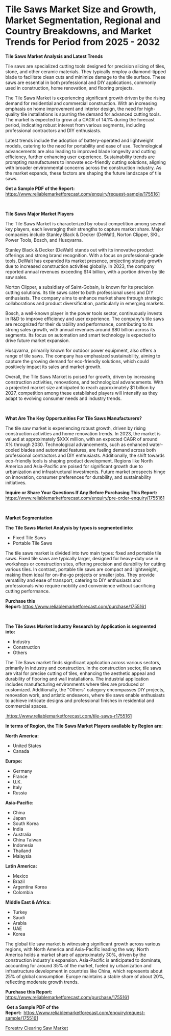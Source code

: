<p><h1>Tile Saws Market Size and Growth, Market Segmentation, Regional and Country Breakdowns, and Market Trends for Period from 2025 -  2032</h1></p><p><strong>Tile Saws Market Analysis and Latest Trends</strong></p>
<p><p>Tile saws are specialized cutting tools designed for precision slicing of tiles, stone, and other ceramic materials. They typically employ a diamond-tipped blade to facilitate clean cuts and minimize damage to the tile surface. These saws are essential in both professional and DIY applications, commonly used in construction, home renovation, and flooring projects.</p><p>The Tile Saws Market is experiencing significant growth driven by the rising demand for residential and commercial construction. With an increasing emphasis on home improvement and interior design, the need for high-quality tile installations is spurring the demand for advanced cutting tools. The market is expected to grow at a CAGR of 14.1% during the forecast period, indicating robust interest from various segments, including professional contractors and DIY enthusiasts.</p><p>Latest trends include the adoption of battery-operated and lightweight models, catering to the need for portability and ease of use. Technological advancements are also leading to improved blade longevity and cutting efficiency, further enhancing user experience. Sustainability trends are prompting manufacturers to innovate eco-friendly cutting solutions, aligning with broader environmental concerns across the construction industry. As the market expands, these factors are shaping the future landscape of tile saws.</p></p>
<p><strong>Get a Sample PDF of the Report:&nbsp;</strong> <a href="https://www.reliablemarketforecast.com/enquiry/request-sample/1755161?utm_campaign=1832&utm_medium=2&utm_source=Github&utm_content=ia&utm_term=19022025&utm_id=tile-saws">https://www.reliablemarketforecast.com/enquiry/request-sample/1755161</a></p>
<p>&nbsp;</p>
<p><strong>Tile Saws Major Market Players</strong></p>
<p><p>The Tile Saws Market is characterized by robust competition among several key players, each leveraging their strengths to capture market share. Major companies include Stanley Black & Decker (DeWalt), Norton Clipper, SKIL Power Tools, Bosch, and Husqvarna.</p><p>Stanley Black & Decker (DeWalt) stands out with its innovative product offerings and strong brand recognition. With a focus on professional-grade tools, DeWalt has expanded its market presence, projecting steady growth due to increased construction activities globally. In 2023, the company reported annual revenues exceeding $14 billion, with a portion driven by tile saw sales.</p><p>Norton Clipper, a subsidiary of Saint-Gobain, is known for its precision cutting solutions. Its tile saws cater to both professional users and DIY enthusiasts. The company aims to enhance market share through strategic collaborations and product diversification, particularly in emerging markets.</p><p>Bosch, a well-known player in the power tools sector, continuously invests in R&D to improve efficiency and user experience. The company's tile saws are recognized for their durability and performance, contributing to its strong sales growth, with annual revenues around $80 billion across its segments. Its focus on automation and smart technology is expected to drive future market expansion.</p><p>Husqvarna, primarily known for outdoor power equipment, also offers a range of tile saws. The company has emphasized sustainability, aiming to capture the growing demand for eco-friendly solutions, which could positively impact its sales and market growth.</p><p>Overall, the Tile Saws Market is poised for growth, driven by increasing construction activities, renovations, and technological advancements. With a projected market size anticipated to reach approximately $1 billion by 2027, competition among these established players will intensify as they adapt to evolving consumer needs and industry trends.</p></p>
<p>&nbsp;</p>
<p><strong>What Are The Key Opportunities For Tile Saws Manufacturers?</strong></p>
<p><p>The tile saw market is experiencing robust growth, driven by rising construction activities and home renovation trends. In 2023, the market is valued at approximately $XXX million, with an expected CAGR of around X% through 2030. Technological advancements, such as enhanced water-cooled blades and automated features, are fueling demand across both professional contractors and DIY enthusiasts. Additionally, the shift towards eco-friendly tools is shaping product development. Regions like North America and Asia-Pacific are poised for significant growth due to urbanization and infrastructural investments. Future market prospects hinge on innovation, consumer preferences for durability, and sustainability initiatives.</p></p>
<p><strong>Inquire or Share Your Questions If Any Before Purchasing This Report:</strong> <a href="https://www.reliablemarketforecast.com/enquiry/pre-order-enquiry/1755161?utm_campaign=1832&utm_medium=2&utm_source=Github&utm_content=ia&utm_term=19022025&utm_id=tile-saws">https://www.reliablemarketforecast.com/enquiry/pre-order-enquiry/1755161</a></p>
<p>&nbsp;</p>
<p><strong>Market Segmentation</strong></p>
<p><strong>The Tile Saws Market Analysis by types is segmented into:</strong></p>
<p><ul><li>Fixed Tile Saws</li><li>Portable Tile Saws</li></ul></p>
<p><p>The tile saws market is divided into two main types: fixed and portable tile saws. Fixed tile saws are typically larger, designed for heavy-duty use in workshops or construction sites, offering precision and durability for cutting various tiles. In contrast, portable tile saws are compact and lightweight, making them ideal for on-the-go projects or smaller jobs. They provide versatility and ease of transport, catering to DIY enthusiasts and professionals who require mobility and convenience without sacrificing cutting performance.</p></p>
<p><strong>Purchase this Report:&nbsp;</strong><a href="https://www.reliablemarketforecast.com/purchase/1755161?utm_campaign=1832&utm_medium=2&utm_source=Github&utm_content=ia&utm_term=19022025&utm_id=tile-saws">https://www.reliablemarketforecast.com/purchase/1755161</a></p>
<p>&nbsp;</p>
<p><strong>The Tile Saws Market Industry Research by Application is segmented into:</strong></p>
<p><ul><li>Industry</li><li>Construction</li><li>Others</li></ul></p>
<p><p>The Tile Saws market finds significant application across various sectors, primarily in industry and construction. In the construction sector, tile saws are vital for precise cutting of tiles, enhancing the aesthetic appeal and durability of flooring and wall installations. The industrial application includes manufacturing environments where tiles are produced or customized. Additionally, the "Others" category encompasses DIY projects, renovation work, and artistic endeavors, where tile saws enable enthusiasts to achieve intricate designs and professional finishes in residential and commercial spaces.</p></p>
<p><a href="https://www.reliablemarketforecast.com/tile-saws-r1755161?utm_campaign=1832&utm_medium=2&utm_source=Github&utm_content=ia&utm_term=19022025&utm_id=tile-saws">&nbsp;https://www.reliablemarketforecast.com/tile-saws-r1755161</a></p>
<p><strong>In terms of Region, the Tile Saws Market Players available by Region are:</strong></p>
<p>
    <p> <strong> North America: </strong>
        <ul>
            <li>United States</li>
            <li>Canada</li>
        </ul>
        </p> 
    <p> <strong> Europe: </strong>
        <ul>
            <li>Germany</li>
            <li>France</li>
            <li>U.K.</li>
            <li>Italy</li>
            <li>Russia</li>
        </ul>
        </p> 
    <p> <strong> Asia-Pacific: </strong>
        <ul>
            <li>China</li>
            <li>Japan</li>
            <li>South Korea</li>
            <li>India</li>
            <li>Australia</li>
            <li>China Taiwan</li>
            <li>Indonesia</li>
            <li>Thailand</li>
            <li>Malaysia</li>
        </ul>
        </p> 
    <p> <strong> Latin America: </strong>
        <ul>
            <li>Mexico</li>
            <li>Brazil</li>
            <li>Argentina Korea</li>
            <li>Colombia</li>
        </ul>
        </p> 
    <p> <strong> Middle East & Africa: </strong>
        <ul>
            <li>Turkey</li>
            <li>Saudi</li>
            <li>Arabia</li>
            <li>UAE</li>
            <li>Korea</li>
        </ul>
    </p>
    </p>
<p><p>The global tile saw market is witnessing significant growth across various regions, with North America and Asia-Pacific leading the way. North America holds a market share of approximately 30%, driven by the construction industry's expansion. Asia-Pacific is anticipated to dominate, accounting for around 35% of the market, fueled by urbanization and infrastructure development in countries like China, which represents about 25% of global consumption. Europe maintains a stable share of about 20%, reflecting moderate growth trends.</p></p>
<p><strong>Purchase this Report: </strong><a href="https://www.reliablemarketforecast.com/purchase/1755161?utm_campaign=1832&utm_medium=2&utm_source=Github&utm_content=ia&utm_term=19022025&utm_id=tile-saws">https://www.reliablemarketforecast.com/purchase/1755161</a></p>
<p>&nbsp;<strong>Get a Sample PDF of the Report:&nbsp;&nbsp;</strong><a href="https://www.reliablemarketforecast.com/enquiry/request-sample/1755161?utm_campaign=1832&utm_medium=2&utm_source=Github&utm_content=ia&utm_term=19022025&utm_id=tile-saws">https://www.reliablemarketforecast.com/enquiry/request-sample/1755161</a></p>
<p><strong></strong></p>
<p><p><a href="https://github.com/AKSHATREPORTPRIME/Market-Research-Report-List-7/blob/main/forestry-clearing-saw-market.md?utm_campaign=1832&utm_medium=2&utm_source=Github&utm_content=ia&utm_term=19022025&utm_id=tile-saws">Forestry Clearing Saw Market</a></p></p>